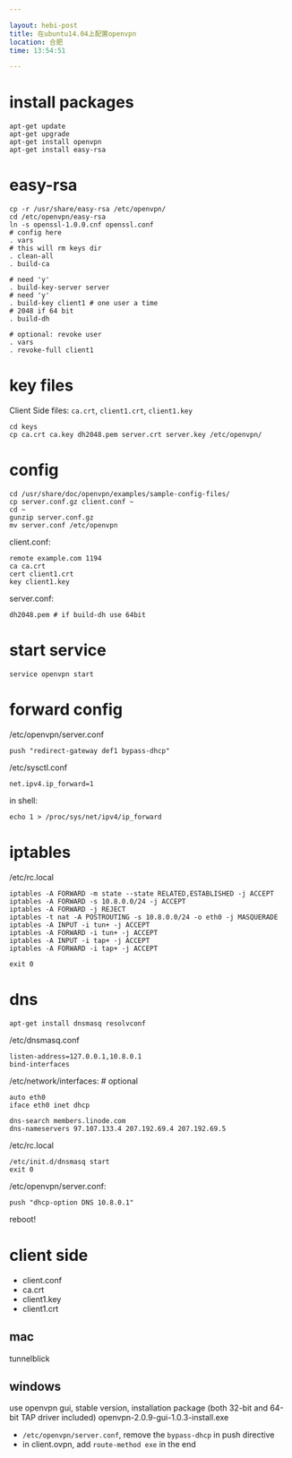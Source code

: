 ```yaml
---

layout: hebi-post
title: 在ubuntu14.04上配置openvpn
location: 合肥
time: 13:54:51

---
```


# install packages

    apt-get update
    apt-get upgrade
    apt-get install openvpn
    apt-get install easy-rsa

# easy-rsa

    cp -r /usr/share/easy-rsa /etc/openvpn/
    cd /etc/openvpn/easy-rsa
    ln -s openssl-1.0.0.cnf openssl.conf
    # config here
    . vars
    # this will rm keys dir
    . clean-all
    . build-ca

    # need 'y'
    . build-key-server server
    # need 'y'
    . build-key client1 # one user a time
    # 2048 if 64 bit
    . build-dh

    # optional: revoke user
    . vars
    . revoke-full client1

# key files

Client Side files: `ca.crt`, `client1.crt`, `client1.key`

    cd keys
    cp ca.crt ca.key dh2048.pem server.crt server.key /etc/openvpn/

# config

    cd /usr/share/doc/openvpn/examples/sample-config-files/
    cp server.conf.gz client.conf ~
    cd ~
    gunzip server.conf.gz
    mv server.conf /etc/openvpn

client.conf:

    remote example.com 1194
    ca ca.crt
    cert client1.crt
    key client1.key

server.conf:

    dh2048.pem # if build-dh use 64bit

# start service

    service openvpn start

# forward config

/etc/openvpn/server.conf

    push "redirect-gateway def1 bypass-dhcp"

/etc/sysctl.conf

    net.ipv4.ip_forward=1

in shell:

    echo 1 > /proc/sys/net/ipv4/ip_forward

# iptables

/etc/rc.local

    iptables -A FORWARD -m state --state RELATED,ESTABLISHED -j ACCEPT
    iptables -A FORWARD -s 10.8.0.0/24 -j ACCEPT
    iptables -A FORWARD -j REJECT
    iptables -t nat -A POSTROUTING -s 10.8.0.0/24 -o eth0 -j MASQUERADE
    iptables -A INPUT -i tun+ -j ACCEPT
    iptables -A FORWARD -i tun+ -j ACCEPT
    iptables -A INPUT -i tap+ -j ACCEPT
    iptables -A FORWARD -i tap+ -j ACCEPT

    exit 0

# dns

    apt-get install dnsmasq resolvconf

/etc/dnsmasq.conf

    listen-address=127.0.0.1,10.8.0.1
    bind-interfaces

/etc/network/interfaces: # optional

    auto eth0
    iface eth0 inet dhcp

    dns-search members.linode.com
    dns-nameservers 97.107.133.4 207.192.69.4 207.192.69.5

/etc/rc.local

    /etc/init.d/dnsmasq start
    exit 0

/etc/openvpn/server.conf:

    push "dhcp-option DNS 10.8.0.1"

reboot!


# client side
* client.conf
* ca.crt
* client1.key
* client1.crt

## mac
tunnelblick

## windows
use openvpn gui, stable version, installation package
(both 32-bit and 64-bit TAP driver included)
openvpn-2.0.9-gui-1.0.3-install.exe

* `/etc/openvpn/server.conf`, remove the `bypass-dhcp` in push directive
* in client.ovpn, add `route-method exe` in the end
